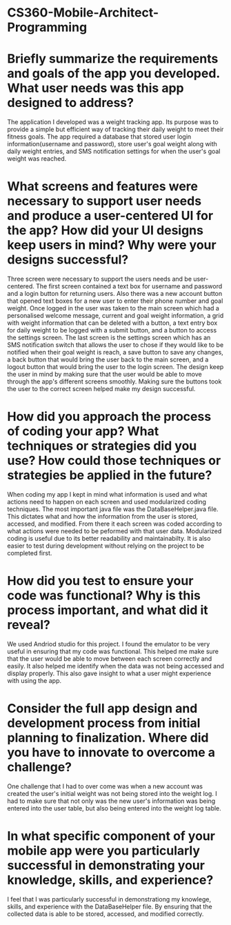 # CS360-Mobile-Architect-Programming
# Briefly summarize the requirements and goals of the app you developed. What user needs was this app designed to address?
The application I developed was a weight tracking app.  Its purpose was to provide a simple but efficient way of tracking their daily weight to meet their fitness goals.  The app required a database that stored user login information(username and password), store user's goal weight along with daily weight entries, and SMS notification settings for when the user's goal weight was reached.

# What screens and features were necessary to support user needs and produce a user-centered UI for the app? How did your UI designs keep users in mind? Why were your designs successful?
Three screen were necessary to support the users needs and be user-centered.  The first screen contained a text box for username and password and a login button for returning users. Also there was a new account button that opened text boxes for a new user to enter their phone number and goal weight.  Once logged in the user was taken to the main screen which had a personalised welcome message, current and goal weight information, a grid with weight information that can be deleted with a button, a text entry box for daily weight to be logged with a submit button, and a button to access the settings screen.  The last screen is the settings screen which has an SMS notification switch that allows the user to chose if they would like to be notified when their goal weight is reach, a save button to save any changes, a back button that would bring the user back to the main screen, and a logout button that would bring the user to the login screen. The design keep the user in mind by making sure that the user would be able to move through the app's different screens smoothly.  Making sure the buttons took the user to the correct screen helped make my design successful.

# How did you approach the process of coding your app? What techniques or strategies did you use? How could those techniques or strategies be applied in the future? 
When coding my app I kept in mind what information is used and what actions need to happen on each screen and used modularized coding techniques.  The most important java file was the DataBaseHelper.java file. This dictates what and how the information from the user is stored, accessed, and modified.  From there it each screen was coded according to what actions were needed to be peformed with that user data. Modularized coding is useful due to its better readability and maintainabilty.  It is also easier to test during development without relying on the project to be completed first. 


# How did you test to ensure your code was functional? Why is this process important, and what did it reveal?
We used Andriod studio for this project.  I found the emulator to be very useful in ensuring that my code was functional.  This helped me make sure that the user would be able to move between each screen correctly and easily.  It also helped me identify when the data was not being accessed and display properly. This also gave insight to what a user might experience with using the app.

# Consider the full app design and development process from initial planning to finalization. Where did you have to innovate to overcome a challenge?
One challenge that I had to over come was when a new account was created the user's initial weight was not being stored into the weight log.  I had to make sure that not only was the new user's information was being entered into the user table, but also being entered into the weight log table.

# In what specific component of your mobile app were you particularly successful in demonstrating your knowledge, skills, and experience?
I feel that I was particularly successful in demonstrationg my knowlege, skills, and experience with the DataBaseHelper file. By ensuring that the collected data is able to be stored, accessed, and modified correctly.
